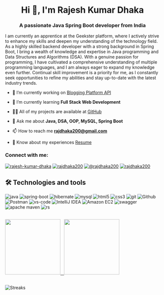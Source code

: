 <h1 align="center">Hi 👋, I'm Rajesh Kumar Dhaka</h1>
<h3 align="center">A passionate Java Spring Boot developer from India</h3>
I am currently an apprentice at the Geekster platform, where I actively strive to enhance my skills and deepen my understanding of the technology field. As a highly skilled backend developer with a strong background in Spring Boot, I bring a wealth of knowledge and expertise in Java programming and Data Structures and Algorithms (DSA). With a genuine passion for programming, I have cultivated a comprehensive understanding of multiple programming languages, and I am always eager to expand my knowledge even further. Continual skill improvement is a priority for me, as I constantly seek opportunities to refine my abilities and stay up-to-date with the latest industry trends.

- 🔭 I’m currently working on [Blogging Platform API](https://github.com/Rajdhaka/bloggingPlatform)

- 🌱 I’m currently learning **Full Stack Web Development**

- 👨‍💻 All of my projects are available at [GitHub](https://github.com/Rajdhaka)

- 💬 Ask me about **Java, DSA, OOP, MySQL, Spring Boot**

- 📫 How to reach me **rajdhaka200@gmail.com**

- 📄 Know about my experiences [Resume](https://drive.google.com/file/d/1WtiDI4S4gptZEAeZSgVyMVATEoLPHdSz/view?usp=sharing)

<h3 align="left">Connect with me:</h3>
<p align="left">
<a href="https://linkedin.com/in/rajesh-kumar-dhaka" target="blank"><img align="center" src="https://img.shields.io/badge/LinkedIn-0A66C2.svg?style= flat-square&logo=LinkedIn&logoColor=white" alt="rajesh-kumar-dhaka"  /></a>
<a href="https://www.leetcode.com/rajdhaka200" target="blank"><img align="center" src="https://img.shields.io/badge/LeetCode-FFA116.svg?style= flat-square&logo=LeetCode&logoColor=white" alt="rajdhaka200"  /></a>
<a href="https://www.hackerrank.com/@rajdhaka200" target="blank"><img align="center" src="https://img.shields.io/badge/HackerRank-00EA64.svg?style= flat-square&logo=HackerRank&logoColor=white" alt="@rajdhaka200"  /></a>
<a href="https://auth.geeksforgeeks.org/user/rajdhaka200" target="blank"><img align="center" src="https://img.shields.io/badge/GeeksforGeeks-2F8D46.svg?style= flat-square&logo=GeeksforGeeks&logoColor=white" alt="rajdhaka200"  /></a>
</p>

## 🛠  Technologies and tools

<p>
  <img alt="java" src="https://img.shields.io/badge/Java-ED8B00?style=flat-square&logo=openjdk&logoColor=white" />
  <img alt="spring-boot" src="https://img.shields.io/badge/Spring%20Boot-6DB33F?style=flat-square&logo=spring-boot&logoColor=white" />
   <img alt="hibernate" src="https://img.shields.io/badge/Hibernate-59666C?style=flat-square&logo=Hibernate&logoColor=white" />
  <img alt="mysql" src="https://img.shields.io/badge/MySQL-005C84?style=flat-square&logo=mysql&logoColor=white" />
<!--   <img alt="spring-boot" src="https://img.shields.io/static/v1?style=flat-square&message=Spring+Boot&color=6DB33F&logo=Spring+Boot&logoColor=FFFFFF&label=" /> -->
  <img alt="html5" src="https://img.shields.io/badge/-HTML5-E34F26?style=flat-square&logo=html5&logoColor=white" />
  <img alt="css3" src="https://img.shields.io/badge/CSS3-1572B6?style=flat-square&logo=css3&logoColor=white" />
<!--   <img alt="javascript" src="https://img.shields.io/badge/JavaScript-F7DF1E?style=flat-square&logo=JavaScript&logoColor=orange" /> -->
<!--   <img alt="React" src="https://img.shields.io/badge/-React-45b8d8?style=flat-square&logo=react&logoColor=white" /> -->
<!--   <img alt="mysql" src="https://img.shields.io/static/v1?style=flat-square&message=MySQL&color=4479A1&logo=MySQL&logoColor=FFFFFF&label=" /> -->
  <img alt="git" src="https://img.shields.io/badge/-Git-F05032?style=flat-square&logo=git&logoColor=white" />
  <img alt="Github" src="https://img.shields.io/static/v1?style=flat-square&message=GitHub&color=181717&logo=GitHub&logoColor=FFFFFF&label" />
   <img alt="Postman" src="https://img.shields.io/static/v1?style=flat-square&message=Postman&color=FF6C37&logo=Postman&logoColor=FFFFFF&label=" />
 <img alt="vs-code" src="https://img.shields.io/static/v1?style=flat-square&message=Visual+Studio+Code&color=007ACC&logo=Visual+Studio+Code&logoColor=FFFFFF&label=" />
   <img alt="IntelliJ IDEA" src="https://img.shields.io/static/v1?style=flat-square&message=IntelliJ+IDEA&color=007ACC&logo=IntelliJ+IDEA&logoColor=FFFFFF&label=" />
  <img alt="Amazon EC2" src="https://img.shields.io/badge/Amazon%20EC2-FF9900.svg?style=flat-square&logo=Amazon-EC2&logoColor=white" />
   <img alt="swagger" src="https://img.shields.io/badge/Swagger-85EA2D.svg?style=flat-square&logo=Swagger&logoColor=black" />
   <img alt="apache maven" src="https://img.shields.io/badge/Apache%20Maven-C71A36.svg?style=flat-square&logo=Apache-Maven&logoColor=white" />
  <img alt="rs" src="https://img.shields.io/badge/REST {API}-009688.svg?style=flat-square&logo=FastAPI&logoColor=white" />
    <!-- <img alt="Eclipse IDE" src="https://img.shields.io/badge/Eclipse%20IDE-2C2255.svg?style=flat-square&logo=Eclipse-IDE&logoColor=white" />
   <img alt="Notepad" src="https://img.shields.io/static/v1?style=flat-square&message=Notepad%2B%2B&color=222222&logo=Notepad%2B%2B&logoColor=90E59A&label="/>
  <img alt="spotify" src="https://img.shields.io/static/v1?style=flat-square&message=Spotify&color=1DB954&logo=Spotify&logoColor=FFFFFF&label=" />
  <img alt="Brave browser" src="https://img.shields.io/badge/-Brave_Browser-FB542B?style=flat-square&logo=brave&logoColor=white" /> -->
</p>

<!-- <hr>
<h2 align="center">🔥 Languages & Frameworks & Tools & Abilities 🔥</h2>
<-->

<br> 

<div>
  <a href="https://github.com/Rajdhaka">
  <img height="180em" src="https://github-readme-stats.vercel.app/api?username=Rajdhaka&show_icons=true&theme=rose_pine&include_all_commits=true&count_private=true"/> 
    &nbsp;
      <a href="#"><img height="180em" src="https://github-readme-stats.vercel.app/api/top-langs/?username=Rajdhaka&theme=rose_pine"></a>

</div>  

<!-- <div>
  
[![Nikhil's github stats](https://github-readme-stats.vercel.app/api?username=n1khilnick&count_private=true&show_icons=true&theme=react&hide_rank=false)](https://github.com/anuraghazra/github-readme-stats)

![Top Langs](https://github-readme-stats.vercel.app/api/top-langs/?username=n1khilnick&layout=compact&theme=react)
  

</div>  
 -->
  
 <br>
  
![Streaks](https://github-readme-streak-stats.herokuapp.com/?user=Rajdhaka&theme=rose_pine)

<!-- ![Github Activity](https://activity-graph.herokuapp.com/graph?username=n1khilnick&theme=dracula&color=B994E6&bg_color=141321) -->

<br>
